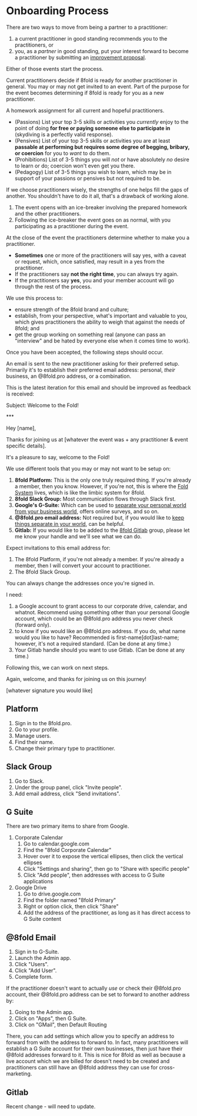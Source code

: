 # Onboarding Process

There are two ways to move from being a partner to a practitioner:

1. a current practitioner in good standing recommends you to the practitioners, or
2. you, as a _partner_ in good standing, put your interest forward to become a practitioner by submitting an [improvement proposal](../../../the-inner-fold/software/ideasmith.md).

Either of those events start the process.

Current practitioners decide if 8fold is ready for another practitioner in general. You may or may not get invited to an event. Part of the purpose for the event becomes determining if 8fold is ready for you as a new practitioner.

A homework assignment for all current and hopeful practitioners.

* \(Passions\) List your top 3-5 skills or activities you _currently_ enjoy to the point of doing **for free or paying someone else to participate in** \(skydiving is a perfectly valid response\).
* \(Pensives\) List of your top 3-5 skills or activities you are at least **passable at performing but requires some degree of begging, bribary, or coercion** for you to _want_ to do them.
* \(Prohibitions\) List of 3-5 things you will _not_ or have absolutely _no_ desire to learn or do; coercion won't even get you there.
* \(Pedagogy\) List of 3-5 things you wish to learn, which may be in support of your passions or pensives but not required to be.

If we choose practitioners wisely, the strengths of one helps fill the gaps of another. You shouldn't have to do it all, that's a drawback of working alone.

1. The event opens with an ice-breaker involving the prepared homework and the other practitioners.
2. Following the ice-breaker the event goes on as normal, with you participating as a practitioner during the event.

At the close of the event the practitioners determine whether to make you a practitioner.

* **Sometimes** one or more of the practitioners will say yes, with a caveat or request, which, once satisfied, may result in a yes from the practitioner.
* If the practitioners say **not the right time**, you can always try again.
* If the practitioners say **yes**, you and your member account will go through the rest of the process.

We use this process to:

* ensure strength of the 8fold brand and culture;
* establish, from your perspective, what's important and valuable to you, which gives practitioners the ability to weigh that against the needs of 8fold; and
* get the group working on something real \(anyone can pass an "interview" and be hated by everyone else when it comes time to work\).

Once you have been accepted, the following steps should occur.

An email is sent to the new practitioner asking for their preferred setup. Primarily it's to establish their preferred email address: personal, _their_ business, an @8fold.pro address, or a combination.

This is the latest iteration for this email and should be improved as feedback is received:

Subject: Welcome to the Fold!

\*\*\*

Hey \[name\],

Thanks for joining us at \[whatever the event was + any practitioner & event specific details\].

It's a pleasure to say, welcome to the Fold!

We use different tools that you may or may not want to be setup on:

1. **8fold Platform:** This is the only one truly required thing. If you're already a member, then you know. However, if you're not, this is where the [Fold System](./) lives, which is like the limbic system for 8fold.
2. **8fold Slack Group:** Most communication flows through Slack first.
3. **Google's G-Suite:** Which can be used to [separate your personal world from your business world](../your-practice/), offers online surveys, and so on.
4. **@8fold.pro email address:** Not required but, if you would like to [keep things separate in your world](../your-practice/), can be helpful.
5. **Gitlab:** If you would like to be added to the [8fold Gitlab](https://gitlab.com/8fold) group, please let me know your handle and we'll see what we can do.

Expect invitations to this email address for:

1. The 8fold Platform, if you're not already a member. If you're already a member, then I will convert your account to practitioner.
2. The 8fold Slack Group.

You can always change the addresses once you're signed in.

I need:

1. a Google account to grant access to our corporate drive, calendar, and whatnot. Recommend using something other than your personal Google account, which could be an @8fold.pro address you never check \(forward only\).
2. to know if you would like an @8fold.pro address. If you do, what name would you like to have? Recommended is first-name\[dot\]last-name; however, it's not a required standard. \(Can be done at any time.\)
3. Your Gitlab handle should you want to use Gitlab. \(Can be done at any time.\)

Following this, we can work on next steps.

Again, welcome, and thanks for joining us on this journey!

\[whatever signature you would like\]

## Platform

1. Sign in to the 8fold.pro.
2. Go to your profile.
3. Manage users.
4. Find their name.
5. Change their primary type to practitioner.

## Slack Group

1. Go to Slack.
2. Under the group panel, click "Invite people".
3. Add email address, click "Send invitations".

## G Suite

There are two primary items to share from Google.

1. Corporate Calendar
   1. Go to calendar.google.com
   2. Find the "8fold Corporate Calendar"
   3. Hover over it to expose the vertical ellipses, then click the vertical ellipses
   4. Click "Settings and sharing", then go to "Share with specific people"
   5. Click "Add people", then addresses with access to G Suite applications
2. Google Drive
   1. Go to drive.google.com
   2. Find the folder named "8fold Primary"
   3. Right or option click, then click "Share"
   4. Add the address of the practitioner, as long as it has direct access to G Suite content

## @8fold Email

1. Sign in to G-Suite.
2. Launch the Admin app.
3. Click "Users".
4. Click "Add User".
5. Complete form.

If the practitioner doesn't want to actually _use_ or check their @8fold.pro account, their @8fold.pro address can be set to forward to another address by:

1. Going to the Admin app.
2. Click on "Apps", then G Suite.
3. Click on "GMail", then Default Routing

There, you can add settings which allow you to specify an address to forward from with the address to forward to. In fact, many practitioners will establish a G Suite account for their own businesses, then just have their @8fold addresses forward to it. This is nice for 8fold as well as because a live account which we are billed for doesn't need to be created and practitioners can still have an @8fold address they can use for cross-marketing.

## Gitlab

Recent change - will need to update.

